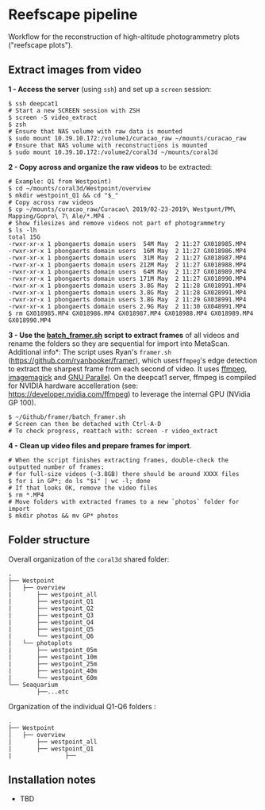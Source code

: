 # Reefscape pipeline

Workflow for the reconstruction of high-altitude photogrammetry plots ("reefscape plots"). 

## Extract images from video

**1 - Access the server** (using `ssh`) and set up a `screen` session:

```shell
$ ssh deepcat1
# Start a new SCREEN session with ZSH
$ screen -S video_extract
$ zsh
# Ensure that NAS volume with raw data is mounted
$ sudo mount 10.39.10.172:/volume1/curacao_raw ~/mounts/curacao_raw
# Ensure that NAS volume with reconstructions is mounted
$ sudo mount 10.39.10.172:/volume2/coral3d ~/mounts/coral3d
```

**2 - Copy across and organize the raw videos** to be extracted:

```shell
# Example: Q1 from Westpoint)
$ cd ~/mounts/coral3d/Westpoint/overview
$ mkdir westpoint_Q1 && cd "$_"
# Copy across raw videos
$ cp ~/mounts/curacao_raw/Curacao\ 2019/02-23-2019\ Westpunt/PM\ Mapping/Gopro\ 7\ Ale/*.MP4 .
# Show filesizes and remove videos not part of photogrammetry
$ ls -lh
total 15G
-rwxr-xr-x 1 pbongaerts domain users  54M May  2 11:27 GX018985.MP4
-rwxr-xr-x 1 pbongaerts domain users  16M May  2 11:27 GX018986.MP4
-rwxr-xr-x 1 pbongaerts domain users  31M May  2 11:27 GX018987.MP4
-rwxr-xr-x 1 pbongaerts domain users 212M May  2 11:27 GX018988.MP4
-rwxr-xr-x 1 pbongaerts domain users  64M May  2 11:27 GX018989.MP4
-rwxr-xr-x 1 pbongaerts domain users 171M May  2 11:27 GX018990.MP4
-rwxr-xr-x 1 pbongaerts domain users 3.8G May  2 11:28 GX018991.MP4
-rwxr-xr-x 1 pbongaerts domain users 3.8G May  2 11:28 GX028991.MP4
-rwxr-xr-x 1 pbongaerts domain users 3.8G May  2 11:29 GX038991.MP4
-rwxr-xr-x 1 pbongaerts domain users 2.9G May  2 11:30 GX048991.MP4
$ rm GX018985.MP4 GX018986.MP4 GX018987.MP4 GX018988.MP4 GX018989.MP4 GX018990.MP4
```

**3 - Use the [batch_framer.sh]([source](https://github.com/pimbongaerts/framer/blob/master/batch_framer.sh)) script to extract frames** of all videos and rename the folders so they are sequential for import into MetaScan.  Additional info*: The script uses Ryan's `framer.sh` (https://github.com/ryanbooker/framer), which uses`ffmpeg`'s edge detection to extract the sharpest frame from each second of video. It uses [ffmpeg](https://ffmpeg.org), [imagemagick](https://www.imagemagick.org) and [GNU Parallel](https://www.gnu.org/software/parallel/). On the deepcat1 server, ffmpeg is compiled for NVIDIA hardware accelleration (see: https://developer.nvidia.com/ffmpeg) to leverage the internal GPU (NVidia GP 100).

```shell
$ ~/Github/framer/batch_framer.sh
# Screen can then be detached with Ctrl-A-D
# To check progress, reattach with: screen -r video_extract
```

**4 - Clean up video files and prepare frames for import**.

```shell
# When the script finishes extracting frames, double-check the outputted number of frames:
# for full-size videos (~3.8GB) there should be around XXXX files
$ for i in GP*; do ls "$i" | wc -l; done
# If that looks OK, remove the video files
$ rm *.MP4
# Move folders with extracted frames to a new `photos` folder for import
$ mkdir photos && mv GP* photos
```

## Folder structure

Overall organization of the `coral3d` shared folder:

```shell
.
├── Westpoint
│   ├── overview
|       ├── westpoint_all
|       ├── westpoint_Q1
|       ├── westpoint_Q2
|       ├── westpoint_Q3
|       ├── westpoint_Q4
|       ├── westpoint_Q5
|       └── westpoint_Q6
|   └── photoplots
|       ├── westpoint_05m
|       ├── westpoint_10m
|       ├── westpoint_25m
|       ├── westpoint_40m
|       └── westpoint_60m
└── Seaquarium
		├──...etc
```

Organization of the individual Q1-Q6 folders :

```shell
.
├── Westpoint
│   ├── overview
|       ├── westpoint_all
|       ├── westpoint_Q1
|       		├── 
```



## Installation notes

* TBD
